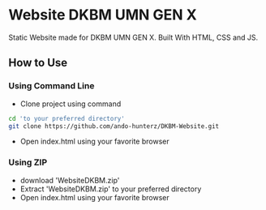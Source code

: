 # Website DKBM UMN GEN X
Static Website made for DKBM UMN GEN X. Built With HTML, CSS and JS.

## How to Use
### Using Command Line
- Clone project using command
```bash
cd 'to your preferred directory'
git clone https://github.com/ando-hunterz/DKBM-Website.git
```
- Open index.html using your favorite browser
### Using ZIP
- download 'WebsiteDKBM.zip'
- Extract 'WebsiteDKBM.zip' to your preferred directory
- Open index.html using your favorite browser

